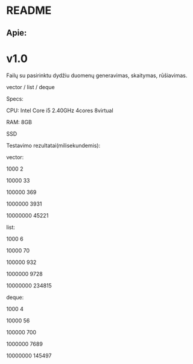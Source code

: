 # README

## Apie:

# v1.0

Failų su pasirinktu dydžiu duomenų generavimas, skaitymas, rūšiavimas.

vector / list / deque

Specs: 

CPU: Intel Core i5 2.40GHz 4cores 8virtual

RAM: 8GB

SSD


Testavimo rezultatai(milisekundemis): 


vector:

1000	2

10000	33

100000	369

1000000	3931

10000000 45221

list:

1000 6

10000 70

100000 932

1000000 9728

10000000 234815

deque:

1000 4

10000 56

100000 700

1000000 7689

10000000 145497


